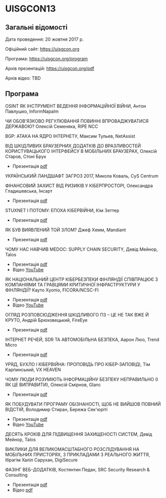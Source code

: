 # UISGCON13

## Загальні відомості 

Дата проведення: 20 жовтня 2017 р.

Офіційний сайт: https://uisgcon.org

Програма: https://uisgcon.org/program

Архів презентацій: https://uisgcon.org/pdf

Архів відео: TBD

## Програма

OSINT ЯК ІНСТРУМЕНТ ВЕДЕННЯ ІНФОРМАЦІЙНОЇ ВІЙНИ, Антон Павлушко, InformNapalm

ЧИ ОБОВ'ЯЗКОВО РЕГУЛЮВАННЯ ПОВИННІ ВПРОВАДЖУВАТИСЯ ДЕРЖАВОЮ? Олексій Семеняка, RIPE NCC

BGP: АТАКА НА ЯДРО ІНТЕРНЕТУ, Максим Тульев, NetAssist

ВІД ШКІДЛИВИХ БРАУЗЕРНИХ ДОДАТКІВ ДО ВРАЗЛИВОСТЕЙ КОРИСТУВАЦЬКОГО ІНТЕРФЕЙСУ В МОБІЛЬНИХ БРАУЗЕРАХ, Олексій Старов, Стоні Брук
- Презентація [pdf](https://uisgcon.org/pdf/uisgcon13-alex-starov+modern-scam-campaigns.pdf)

УКРАЇНСЬКИЙ ЛАНДШАФТ ЗАГРОЗ 2017, Микола Коваль, CyS Centrum

ФІНАНСОВИЙ ЗАХИСТ ВІД РИЗИКІВ У КІБЕРПРОСТОРІ, Олександра Гладишевська, Інсарт
- Презентація [pdf](https://uisgcon.org/pdf/uisgcon13-olexandra-gladyshevska+cyber-insurance.pdf)

STUXNET І ПОТОМУ: ЕПОХА КІБЕРВІЙНИ, Кім Зеттер
- Презентація [pdf](https://uisgcon.org/pdf/uisgcon13-kim-zetter+stuxnet-and-beyond.pdf)

ЯК БУВ ВИЯВЛЕНИЙ ТОЙ ЗЛОМ? Джеф Хeмм, Mandiant
- Презентація [pdf](https://uisgcon.org/pdf/uisgcon13-jeff-hamm+how-was-that-breach-detected.pdf)

ЧОМУ НАС НАВЧИВ MEDOC: SUPPLY CHAIN SECURITY, Девід Мейнор, Talos
- Презентація [pdf](https://uisgcon.org/pdf/uisgcon13-david-maynor+interdiction-response-to-nyetya-outbreak.pdf)
- Відео [YouTube](https://www.youtube.com/watch?v=lhANGtHTNvs)

ЯК НАЦІОНАЛЬНИЙ ЦЕНТР КІБЕРБЕЗПЕКИ ФІНЛЯНДІЇ СПІВПРАЦЮЄ З КОМПАНІЯМИ ТА ГРАВЦЯМИ КРИТИЧНОЇ ІНФРАСТРУКТУРИ У ФІНЛЯНДІЇ? Кауто Хуопіо, FICORA/NCSC-FI
- Презентація [pdf](https://uisgcon.org/pdf/uisgcon13-kauto-huopio+cyber-security-is-a-team-sport.pdf)
- Відео [YouTube](https://www.youtube.com/watch?v=cIqyiREj0x8)

ОГЛЯД РОЗПОВСЮДЖЕННЯ ШКІДЛИВОГО ПЗ – ЦЕ НЕ ТАК ВЖЕ Й КРУТО, Андрій Брюховецький, FireEye
- Презентація [pdf](https://uisgcon.org/pdf/uisgcon13-andrii-brukhovetskyy+a-blind-spot-in-your-daily-malware-distribution-feed.pdf)

ІНТЕРНЕТ РЕЧЕЙ, SDR ТА АВТОМОБІЛЬНА БЕЗПЕКА, Аарон Люо, Trend Micro
- Презентація [pdf](https://uisgcon.org/pdf/uisgcon13-aaron-luo+iot-sdr-and-car-security-uisgcon.pdf)

УРЯД, БУХЛО І КІБЕРВІЙНА: ПРОПОВІДЬ ПРО КІБЕР-ЗАПОВІДІ, Тім Карпинський, VX HEAVEN

ЧОМУ ЛЮДИ РОЗУМІЮТЬ ІНФОРМАЦІЙНУ БЕЗПЕКУ НЕПРАВИЛЬНО (І ЯК ЦЕ ВИПРАВИТИ), Олексій Смірнов, Glanc
- Презентація [pdf](https://uisgcon.org/pdf/uisgcon13-alex-smirnoff+what-is-wrong-with-information-security.pdf)

ЯК ПОБУДУВАТИ ПРОГРАМУ ОБІЗНАНОСТІ, ЩОБ НЕ ВИЙШОВ ПОВНИЙ ВІДСТІЙ, Володимир Стиран, Бережа Сек'юріті
- Презентація [pdf](https://uisgcon.org/pdf/uisgcon13-vlad-styran+security-awareness.pdf)
- Відео [YouTube](https://www.youtube.com/watch?v=FJ6KDDfvZho)

ДЕСЯТЬ КРОКІВ ДЛЯ ПІДВИЩЕННЯ ЗАХИЩЕНОСТІ СИСТЕМ, Девід Мейнор, Talos

ВИКЛИКИ ДЛЯ ВЕЛИКОМАСШТАБНОГО РОЗСЛІДУВАННЯ НА МОБІЛЬНИХ ПРИСТОРЯХ, З ПРИКЛАДАМИ З РЕАЛЬНОГО ЖИТТЯ, Ібрагім Халіл Сарухан, DigiSecure

ФАЗІНГ ВЕБ-ДОДАТКІВ, Костянтин Педан, SRC Security Research & Consulting
- Презентація [pdf](https://uisgcon.org/pdf/uisgcon13-kostiantyn-pedan+web-application-fuzzing.pdf)
- Відео [pdf](https://www.youtube.com/watch?v=MyIpxBYO8Rw)